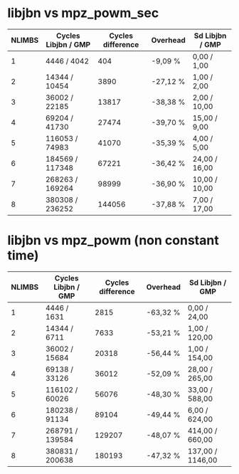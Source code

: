 # libjbn vs mpz_powm_sec

| NLIMBS | Cycles Libjbn / GMP | Cycles difference | Overhead | Sd Libjbn / GMP     |
|--------|---------------------|-------------------|----------|---------------------|
| 1      | 4446 / 4042         | 404               | -9,09 %  | 0,00 / 1,00         |
| 2      | 14344 / 10454       | 3890              | -27,12 % | 1,00 / 2,00         |
| 3      | 36002 / 22185       | 13817             | -38,38 % | 2,00 / 10,00        |
| 4      | 69204 / 41730       | 27474             | -39,70 % | 15,00 / 9,00        |
| 5      | 116053 / 74983      | 41070             | -35,39 % | 4,00 / 5,00         |
| 6      | 184569 / 117348     | 67221             | -36,42 % | 24,00 / 16,00       |
| 7      | 268263 / 169264     | 98999             | -36,90 % | 10,00 / 10,00       |
| 8      | 380308 / 236252     | 144056            | -37,88 % | 7,00 / 17,00        |


# libjbn vs mpz_powm (non constant time) 

| NLIMBS | Cycles Libjbn / GMP | Cycles difference | Overhead | Sd Libjbn / GMP     |
|--------|---------------------|-------------------|----------|---------------------|
| 1      | 4446 / 1631         | 2815              | -63,32 % | 0,00 / 24,00        |
| 2      | 14344 / 6711        | 7633              | -53,21 % | 1,00 / 120,00       |
| 3      | 36002 / 15684       | 20318             | -56,44 % | 1,00 / 154,00       |
| 4      | 69138 / 33126       | 36012             | -52,09 % | 28,00 / 265,00      |
| 5      | 116102 / 60026      | 56076             | -48,30 % | 33,00 / 588,00      |
| 6      | 180238 / 91134      | 89104             | -49,44 % | 6,00 / 624,00       |
| 7      | 268791 / 139584     | 129207            | -48,07 % | 414,00 / 660,00     |
| 8      | 380831 / 200638     | 180193            | -47,32 % | 137,00 / 1146,00    |

